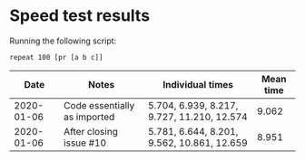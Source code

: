 # Speed test results

Running the following script:

```
repeat 100 [pr [a b c]]
```

| Date | Notes | Individual times | Mean time |
| --- | --- | --- | --- |
| 2020-01-06 | Code essentially as imported | 5.704, 6.939, 8.217, 9.727, 11.210, 12.574 | 9.062 |
| 2020-01-06 | After closing issue #10 | 5.781, 6.644, 8.201, 9.562, 10.861, 12.659 | 8.951 |
